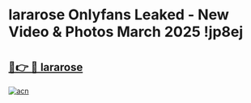 # lararose Onlyfans Leaked - New Video & Photos March 2025 !jp8ej

# <h2><a href="https://vx01w1.iuczelnia.edu.pl?title=lararose&ref=jp8ej">🔗👉 🔴 lararose</a></h2>

[![acn](https://github.com/user-attachments/assets/0f9c940e-d8b0-45ae-aac7-cd30a18b3e1c)](https://vx01w1.iuczelnia.edu.pl?title=lararose&ref=jp8ej)

